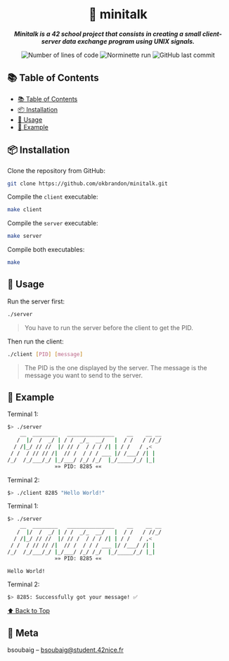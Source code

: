 <h1 align="center">📣 minitalk</h1>

<p align="center">
	<b><i>Minitalk is a 42 school project that consists in creating a small client-server data exchange program using UNIX signals.</i></b><br>
</p>

<p align="center">
	<img alt="Number of lines of code" src="https://img.shields.io/tokei/lines/github/okbrandon/minitalk?color=success"/>
	<img alt="Norminette run" src="https://github.com/okbrandon/minitalk/actions/workflows/42-norminette.yml/badge.svg"/>
	<img alt="GitHub last commit" src="https://img.shields.io/github/last-commit/okbrandon/minitalk"/>
</p>

## 📚 Table of Contents

- [📚 Table of Contents](#-table-of-contents)
- [📦 Installation](#-installation)
- [📝 Usage](#-usage)
- [📝 Example](#-example)

## 📦 Installation

Clone the repository from GitHub:
```sh
git clone https://github.com/okbrandon/minitalk.git
```

Compile the `client` executable:
```sh
make client
```

Compile the `server` executable:
```sh
make server
```

Compile both executables:
```sh
make
```

## 📝 Usage

Run the server first:
```sh
./server
```
> You have to run the server before the client to get the PID.

Then run the client:
```sh
./client [PID] [message]
```
> The PID is the one displayed by the server. The message is the message you want to send to the server.

## 📝 Example

Terminal 1:
```sh
$> ./server
    __  ________   _______________    __    __ __
   /  |/  /  _/ | / /  _/_  __/   |  / /   / //_/
  / /|_/ // //  |/ // /  / / / /| | / /   / ,<
 / /  / // // /|  // /  / / / ___ |/ /___/ /| |
/_/  /_/___/_/ |_/___/ /_/ /_/  |_/_____/_/ |_|
               »» PID: 8285 ««

```

Terminal 2:
```sh
$> ./client 8285 "Hello World!"
```

Terminal 1:
```sh
$> ./server
    __  ________   _______________    __    __ __
   /  |/  /  _/ | / /  _/_  __/   |  / /   / //_/
  / /|_/ // //  |/ // /  / / / /| | / /   / ,<
 / /  / // // /|  // /  / / / ___ |/ /___/ /| |
/_/  /_/___/_/ |_/___/ /_/ /_/  |_/_____/_/ |_|
               »» PID: 8285 ««

Hello World!
```

Terminal 2:
```sh
$> 8285: Successfully got your message! ✅
```

[⬆ Back to Top](#-table-of-contents)

## 📝 Meta

bsoubaig – bsoubaig@student.42nice.fr